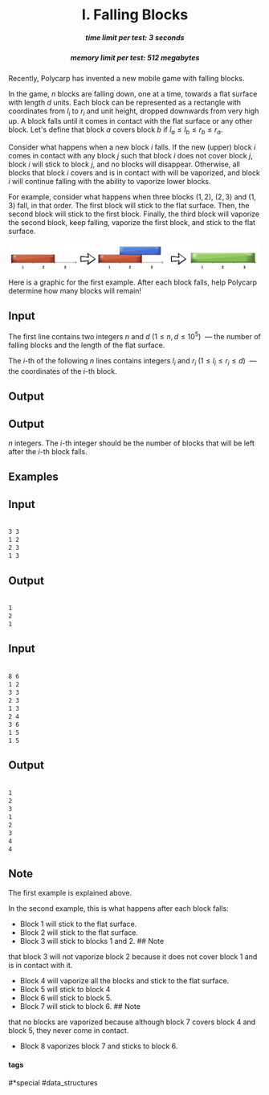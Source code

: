 <h1 style='text-align: center;'> I. Falling Blocks</h1>

<h5 style='text-align: center;'>time limit per test: 3 seconds</h5>
<h5 style='text-align: center;'>memory limit per test: 512 megabytes</h5>

Recently, Polycarp has invented a new mobile game with falling blocks.

In the game, $n$ blocks are falling down, one at a time, towards a flat surface with length $d$ units. Each block can be represented as a rectangle with coordinates from $l_i$ to $r_i$ and unit height, dropped downwards from very high up. A block falls until it comes in contact with the flat surface or any other block. Let's define that block $a$ covers block $b$ if $l_a \le l_b \le r_b \le r_a$. 

Consider what happens when a new block $i$ falls. If the new (upper) block $i$ comes in contact with any block $j$ such that block $i$ does not cover block $j$, block $i$ will stick to block $j$, and no blocks will disappear. Otherwise, all blocks that block $i$ covers and is in contact with will be vaporized, and block $i$ will continue falling with the ability to vaporize lower blocks.

For example, consider what happens when three blocks $(1,2)$, $(2,3)$ and $(1,3)$ fall, in that order. The first block will stick to the flat surface. Then, the second block will stick to the first block. Finally, the third block will vaporize the second block, keep falling, vaporize the first block, and stick to the flat surface.

 ![](images/13a037e4d33fc5f5ddbef02c7f761241264e1f8c.png) Here is a graphic for the first example. After each block falls, help Polycarp determine how many blocks will remain!

## Input

The first line contains two integers $n$ and $d$ ($1 \le n, d \le 10^5$)  — the number of falling blocks and the length of the flat surface.

The $i$-th of the following $n$ lines contains integers $l_i$ and $r_i$ ($1 \le l_i \le r_i \le d$)  — the coordinates of the $i$-th block. 

## Output

## Output

 $n$ integers. The $i$-th integer should be the number of blocks that will be left after the $i$-th block falls.

## Examples

## Input


```

3 3
1 2
2 3
1 3

```
## Output


```

1
2
1

```
## Input


```

8 6
1 2
3 3
2 3
1 3
2 4
3 6
1 5
1 5

```
## Output


```

1
2
3
1
2
3
4
4

```
## Note

The first example is explained above.

In the second example, this is what happens after each block falls: 

* Block $1$ will stick to the flat surface.
* Block $2$ will stick to the flat surface.
* Block $3$ will stick to blocks $1$ and $2$. ## Note

 that block $3$ will not vaporize block $2$ because it does not cover block $1$ and is in contact with it.
* Block $4$ will vaporize all the blocks and stick to the flat surface.
* Block $5$ will stick to block $4$
* Block $6$ will stick to block $5$.
* Block $7$ will stick to block $6$. ## Note

 that no blocks are vaporized because although block $7$ covers block $4$ and block $5$, they never come in contact.
* Block $8$ vaporizes block $7$ and sticks to block $6$.


#### tags 

#*special #data_structures 